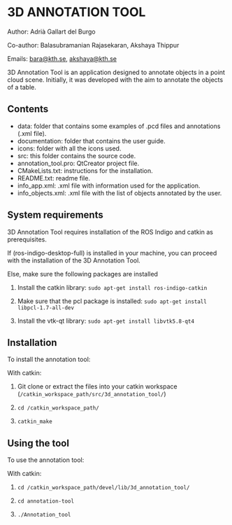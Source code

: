 3D ANNOTATION TOOL
==================
Author: Adrià Gallart del Burgo

Co-author: Balasubramanian Rajasekaran, Akshaya Thippur

Emails: bara@kth.se, akshaya@kth.se


3D Annotation Tool is an application designed to annotate objects in a point
cloud scene. Initially, it was developed with the aim to annotate the objects of
a table.

Contents
-----------------------
 - data: folder that contains some examples of .pcd files and annotations (.xml file).
 - documentation: folder that contains the user guide.
 - icons: folder with all the icons used.
 - src: this folder contains the source code.
 - annotation_tool.pro: QtCreator project file.
 - CMakeLists.txt: instructions for the installation.
 - README.txt: readme file.
 - info_app.xml: .xml file with information used for the application.
 - info_objects.xml: .xml file with the list of objects annotated by the user.
 

System requirements
-------------------------------
3D Annotation Tool requires installation of the ROS Indigo and catkin as prerequisites.

If (ros-indigo-desktop-full) is installed in your machine, you can proceed 
with the installation of the 3D Annotation Tool.

Else, make sure the following packages are installed

1. Install the catkin library:
`sudo apt-get install ros-indigo-catkin`
	
2. Make sure that the pcl package is installed:
`sudo apt-get install libpcl-1.7-all-dev` 

3. Install the vtk-qt library:
`sudo apt-get install libvtk5.8-qt4`


Installation
--------------------------------
To install the annotation tool:

With catkin:

1. Git clone or extract the files into your catkin workspace (`/catkin_workspace_path/src/3d_annotation_tool/`)

2. `cd /catkin_workspace_path/`

3. `catkin_make`


Using the tool
--------------------------------
To use the annotation tool:

With catkin:

1. `cd /catkin_workspace_path/devel/lib/3d_annotation_tool/`

2. `cd annotation-tool`

3. `./Annotation_tool`
